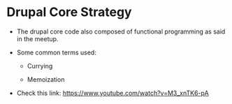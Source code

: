 # Drupal Core Strategy

- The drupal core code also composed of functional programming as said in the meetup.

- Some common terms used:

  - Currying

  - Memoization

- Check this link: <https://www.youtube.com/watch?v=M3_xnTK6-pA>